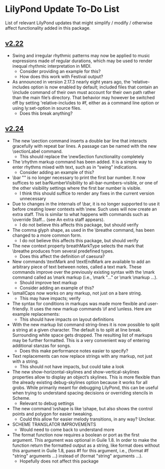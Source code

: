 # LilyPond Update To-Do List
List of relevant LilyPond updates that might simplify / modify / otherwise affect functionality added in this package.

## [v2.22](http://lilypond.org/doc/v2.22/Documentation/changes/)

* Swing and irregular rhythmic patterns may now be applied to music expressions made of regular durations, which may be used to render inequal rhythmic interpretation in MIDI.
    * Consider providing an example for this?
    * How does this work with Festival output?
* As announced in version 2.17.3 nearly eight years ago, the 'relative-includes option is now enabled by default; included files that contain an \include command of their own must account for their own path rather than the main file’s directory. That behavior may however be switched off by setting 'relative-includes to #f, either as a command line option or using ly:set-option in source files.
    * Does this break anything?

## [v2.24](http://lilypond.org/doc/v2.24/Documentation/changes/)

* The new \section command inserts a double bar line that interacts gracefully with repeat bar lines. A passage can be named with the new \sectionLabel command.
    * This should replace the \newSection functionality completely
* The \rhythm markup command has been added. It is a simple way to enter rhythms mixed with text, such as in “swing” indications.
    * Consider adding an example of this?
* \bar "" is no longer necessary to print the first bar number. It now suffices to set barNumberVisibility to all-bar-numbers-visible, or one of the other visibility settings where the first bar number is visible.
    * I think this should suffice to render any fixes in the current version unnecessary
* Due to changes in the internals of \bar, it is no longer supported to use it before creating lower contexts with \new. Such uses will now create an extra staff. This is similar to what happens with commands such as \override Staff… (see An extra staff appears).
    * I do not believe this affects this package, but should verify
* The comma glyph shape, as used in the \breathe command, has been changed to a more common form.
    * I do not believe this affects this package, but should verify
* The new context property breathMarkType selects the mark that \breathe produces from several predefined types.
    * Does this affect the definition of caesura?
* New commands \textMark and \textEndMark are available to add an arbitrary piece of text between notes, called a text mark. These commands improve over the previously existing syntax with the \mark command called as \mark markup (i.e., \mark "…" or \mark \markup …).
    * Should improve text markup
    * Consider adding an example of this?
* \smallCaps now works on any markup, not just on a bare string.
    * This may have impacts; verify
* The syntax for conditions in markups was made more flexible and user-friendly. It uses the new markup commands \if and \unless. Here are example replacements:
    * This should have impacts on layout definitions
* With the new markup list command string-lines it is now possible to split a string at a given character. The default is to split at line break. Surrounding white space gets dropped. The resulting list of markups may be further formatted. This is a very convenient way of entering additional stanzas for songs.
    * Does this make performance notes easier to specify?
* Text replacements can now replace strings with any markup, not just with a string.
    * This should not have impacts, but could take a look
* The new show-horizontal-skylines and show-vertical-skylines properties allow to display an object’s skylines. This is more flexible than the already existing debug-skylines option because it works for all grobs. While primarily meant for debugging LilyPond, this can be useful when trying to understand spacing decisions or overriding stencils in Scheme.
    * Relevant to debug settings
* The new command \vshape is like \shape, but also shows the control points and polygon for easier tweaking.
    * Could this allow for easier melody transitions, in any way? Unclear.
* SCHEME TRANSLATOR IMPROVEMENTS
    * Would need to come back to understand more
* The format function now requires a boolean or port as the first argument. This argument was optional in Guile 1.8. In order to make the function return the formatted output as a string, like format does without this argument in Guile 1.8, pass #f for this argument, i.e., (format #f "string" arguments …) instead of (format "string" arguments …).
    * Hopefully does not affect this package
